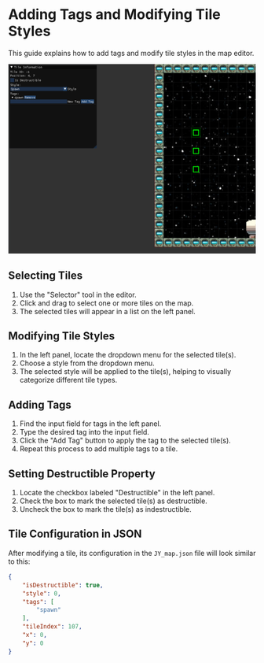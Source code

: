 # Adding Tags and Modifying Tile Styles

This guide explains how to add tags and modify tile styles in the map editor.

![Editor Screenshoot](editor1.png)

## Selecting Tiles

1. Use the "Selector" tool in the editor.
2. Click and drag to select one or more tiles on the map.
3. The selected tiles will appear in a list on the left panel.

## Modifying Tile Styles

1. In the left panel, locate the dropdown menu for the selected tile(s).
2. Choose a style from the dropdown menu.
3. The selected style will be applied to the tile(s), helping to visually categorize different tile types.

## Adding Tags

1. Find the input field for tags in the left panel.
2. Type the desired tag into the input field.
3. Click the "Add Tag" button to apply the tag to the selected tile(s).
4. Repeat this process to add multiple tags to a tile.

## Setting Destructible Property

1. Locate the checkbox labeled "Destructible" in the left panel.
2. Check the box to mark the selected tile(s) as destructible.
3. Uncheck the box to mark the tile(s) as indestructible.

## Tile Configuration in JSON

After modifying a tile, its configuration in the `JY_map.json` file will look similar to this:

```json
{
    "isDestructible": true,
    "style": 0,
    "tags": [
        "spawn"
    ],
    "tileIndex": 107,
    "x": 0,
    "y": 0
}
```
